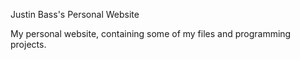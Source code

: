 Justin Bass's Personal Website

My personal website, containing some of my files and programming projects.

